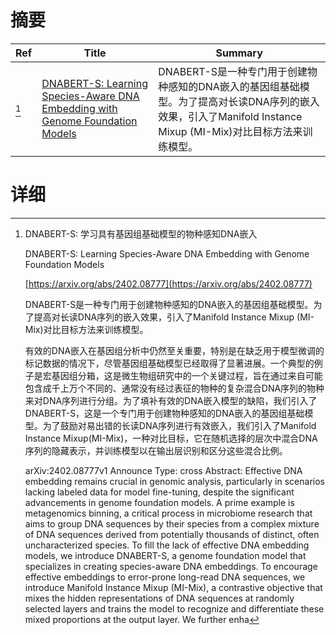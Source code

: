 # 摘要

| Ref | Title | Summary |
| --- | --- | --- |
| [^1] | [DNABERT-S: Learning Species-Aware DNA Embedding with Genome Foundation Models](https://arxiv.org/abs/2402.08777) | DNABERT-S是一种专门用于创建物种感知的DNA嵌入的基因组基础模型。为了提高对长读DNA序列的嵌入效果，引入了Manifold Instance Mixup (MI-Mix)对比目标方法来训练模型。 |

# 详细

[^1]: DNABERT-S: 学习具有基因组基础模型的物种感知DNA嵌入

    DNABERT-S: Learning Species-Aware DNA Embedding with Genome Foundation Models

    [https://arxiv.org/abs/2402.08777](https://arxiv.org/abs/2402.08777)

    DNABERT-S是一种专门用于创建物种感知的DNA嵌入的基因组基础模型。为了提高对长读DNA序列的嵌入效果，引入了Manifold Instance Mixup (MI-Mix)对比目标方法来训练模型。

    

    有效的DNA嵌入在基因组分析中仍然至关重要，特别是在缺乏用于模型微调的标记数据的情况下，尽管基因组基础模型已经取得了显著进展。一个典型的例子是宏基因组分箱，这是微生物组研究中的一个关键过程，旨在通过来自可能包含成千上万个不同的、通常没有经过表征的物种的复杂混合DNA序列的物种来对DNA序列进行分组。为了填补有效的DNA嵌入模型的缺陷，我们引入了DNABERT-S，这是一个专门用于创建物种感知的DNA嵌入的基因组基础模型。为了鼓励对易出错的长读DNA序列进行有效嵌入，我们引入了Manifold Instance Mixup(MI-Mix)，一种对比目标，它在随机选择的层次中混合DNA序列的隐藏表示，并训练模型以在输出层识别和区分这些混合比例。

    arXiv:2402.08777v1 Announce Type: cross Abstract: Effective DNA embedding remains crucial in genomic analysis, particularly in scenarios lacking labeled data for model fine-tuning, despite the significant advancements in genome foundation models. A prime example is metagenomics binning, a critical process in microbiome research that aims to group DNA sequences by their species from a complex mixture of DNA sequences derived from potentially thousands of distinct, often uncharacterized species. To fill the lack of effective DNA embedding models, we introduce DNABERT-S, a genome foundation model that specializes in creating species-aware DNA embeddings. To encourage effective embeddings to error-prone long-read DNA sequences, we introduce Manifold Instance Mixup (MI-Mix), a contrastive objective that mixes the hidden representations of DNA sequences at randomly selected layers and trains the model to recognize and differentiate these mixed proportions at the output layer. We further enha
    

